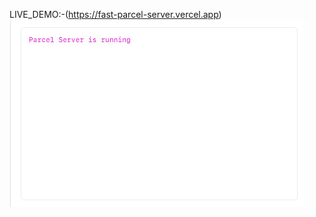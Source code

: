 
LIVE_DEMO:-(https://fast-parcel-server.vercel.app)
![image_alt](https://github.com/mddipu07/Fast_Parcel_Server/blob/85e12e6c10c709fc6d2b9691842b4f76ebeaae0d/.png)
